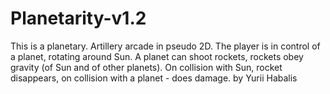 # Planetarity-v1.2
This is a planetary.
Artillery arcade in pseudo 2D.
The player is in control of a planet, rotating around Sun. A planet can shoot rockets, rockets obey gravity
(of Sun and of other planets). On collision with Sun, rocket disappears, on collision with a planet - does
damage.
by Yurii Habalis

